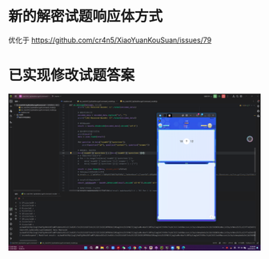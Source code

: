 # 新的解密试题响应体方式
优化于 https://github.com/cr4n5/XiaoYuanKouSuan/issues/79

# 已实现修改试题答案
![image](./image/change_json.png)
